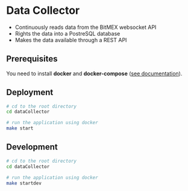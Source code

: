 # Data Collector

- Continuously reads data from the BitMEX websocket API
- Rights the data into a PostreSQL database
- Makes the data available through a REST API

## Prerequisites

You need to install **docker** and **docker-compose** ([see documentation](https://docs.docker.com/install/)).

## Deployment

```bash
# cd to the root directory
cd dataCollector

# run the application using docker
make start
```
## Development

```bash
# cd to the root directory
cd dataCollector

# run the application using docker
make startdev
```